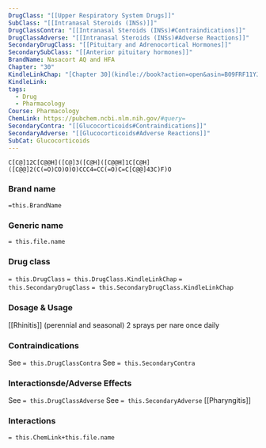 ```yaml
---
DrugClass: "[[Upper Respiratory System Drugs]]"
SubClass: "[[Intranasal Steroids (INSs)]]"
DrugClassContra: "[[Intranasal Steroids (INSs)#Contraindications]]"
DrugClassAdverse: "[[Intranasal Steroids (INSs)#Adverse Reactions]]"
SecondaryDrugClass: "[[Pituitary and Adrenocortical Hormones]]"
SecondarySubClass: "[[Anterior pituitary hormones]]"
BrandName: Nasacort AQ and HFA
Chapter: "30"
KindleLinkChap: "[Chapter 30](kindle://book?action=open&asin=B09FRF11YJ&location=15967)"
KindleLink: 
tags:
  - Drug
  - Pharmacology
Course: Pharmacology
ChemLink: https://pubchem.ncbi.nlm.nih.gov/#query=
SecondaryContra: "[[Glucocorticoids#Contraindications]]"
SecondaryAdverse: "[[Glucocorticoids#Adverse Reactions]]"
SubCat: Glucocorticoids
---
```

```smiles
C[C@]12C[C@@H]([C@]3([C@H]([C@@H]1C[C@H]([C@@]2(C(=O)CO)O)O)CCC4=CC(=O)C=C[C@@]43C)F)O
```

### Brand name
`=this.BrandName`

### Generic name
`= this.file.name`

### Drug class 
`= this.DrugClass`
	`= this.DrugClass.KindleLinkChap`
`= this.SecondaryDrugClass`
	`= this.SecondaryDrugClass.KindleLinkChap`
	
### Dosage & Usage
[[Rhinitis]] (perennial and seasonal)
2 sprays per nare once daily

### Contraindications
See `= this.DrugClassContra`
See `= this.SecondaryContra`

### Interactionsde/Adverse Effects
See `= this.DrugClassAdverse`
See `= this.SecondaryAdverse`
[[Pharyngitis]]

### Interactions

`= this.ChemLink+this.file.name`

